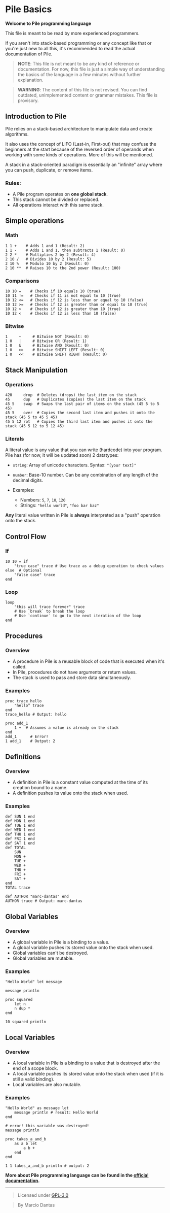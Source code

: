 # Pile Basics

**Welcome to Pile programming language**

This file is meant to be read by more experienced programmers.

If you aren't into stack-based programming or any concept like that or you're just new to all this,
it's recommended to read the actual documentation of Pile.

> **NOTE**: This file is not meant to be any kind of reference or documentation. For now, this file is just a simple way of understanding the basics of the language in a few minutes without further explanation.

> **WARNING**: The content of this file is not revised. You can find outdated, unimplemented content or grammar mistakes. This file is provisory.   

## Introduction to Pile

Pile relies on a stack-based architecture to manipulate data and create algorithms.

It also uses the concept of LIFO (Last-in, First-out) that may confuse the beginners at the start because of the reversed order of operands when working with some kinds of operations. More of this will be mentioned.

A stack in a stack-oriented paradigm is essentially an "infinite" array where you can push, duplicate, or remove items.

### Rules:

- A Pile program operates on **one global stack**.
- This stack cannot be divided or replaced.
- All operations interact with this same stack.


## Simple operations

### Math

```pile
1 1 +    # Adds 1 and 1 (Result: 2)
1 1 -    # Adds 1 and 1, then subtracts 1 (Result: 0)
2 2 *    # Multiplies 2 by 2 (Result: 4)
2 10 /   # Divides 10 by 2 (Result: 5)
2 10 %   # Modulo 10 by 2 (Result: 0)
2 10 **  # Raises 10 to the 2nd power (Result: 100)
```

### Comparisons

```pile
10 10 =    # Checks if 10 equals 10 (true)
10 11 !=   # Checks if 11 is not equal to 10 (true)
10 12 <=   # Checks if 12 is less than or equal to 10 (false)
10 12 >=   # Checks if 12 is greater than or equal to 10 (true)
10 12 >    # Checks if 12 is greater than 10 (true)
10 12 <    # Checks if 12 is less than 10 (false)
```

### Bitwise

```pile
1     ~     # Bitwise NOT (Result: 0)
1 0   |     # Bitwise OR (Result: 1)
1 0   &     # Bitwise AND (Result: 0)
1 0   >>    # Bitwise SHIFT LEFT (Result: 0)
1 0   <<    # Bitwise SHIFT RIGHT (Result: 0)
```

## Stack Manipulation

### Operations

```pile
420     drop  # Deletes (drops) the last item on the stack
45      dup   # Duplicates (copies) the last item on the stack
45 5    swap  # Swaps the last pair of items on the stack (45 5 to 5 45)
45 5    over  # Copies the second last item and pushes it onto the stack (45 5 to 45 5 45)
45 5 12 rot   # Copies the third last item and pushes it onto the stack (45 5 12 to 5 12 45)
```

### Literals

A literal value is any value that you can write (hardcode) into your program. Pile has (for now, it will be updated soon) 2 datatypes:
- `string`: Array of unicode characters. Syntax: `"[your text]"`
- `number`: Base-10 number. Can be any combination of any length of the decimal digits. 

- Examples:
  - Numbers: `5`, `7`, `10`, `120`
  - Strings: `"hello world"`, `"foo bar baz"`

**Any** literal value written in Pile is **always** interpreted as a "push" operation onto the stack.

## Control Flow

### If

```pile
10 10 = if
    "true case" trace # Use trace as a debug operation to check values
else  # Optional
    "false case" trace
end
```

### Loop

```pile
loop
    "this will trace forever" trace
    # Use `break` to break the loop
    # Use `continue` to go to the next iteration of the loop
end
```

## Procedures

### Overview

- A procedure in Pile is a reusable block of code that is executed when it's called.
- In Pile, procedures do not have arguments or return values.
- The stack is used to pass and store data simultaneously.

### Examples

```pile
proc trace_hello
    "hello" trace
end
trace_hello # Output: hello
```

```
proc add_1
    1 +  # Assumes a value is already on the stack
end
add_1      # Error!
1 add_1    # Output: 2
```

## Definitions

### Overview

- A definition in Pile is a constant value computed at the time of its creation bound to a name.
- A definition pushes its value onto the stack when used.

### Examples
```pile
def SUN 1 end
def MON 1 end
def TUE 1 end
def WED 1 end
def THU 1 end
def FRI 1 end
def SAT 1 end
def TOTAL
    SUN
    MON +
    TUE +
    WED +
    THU +
    FRI +
    SAT +
end
TOTAL trace
```

```
def AUTHOR "marc-dantas" end
AUTHOR trace # Output: marc-dantas
```
## Global Variables

### Overview

- A global variable in Pile is a binding to a value.
- A global variable pushes its stored value onto the stack when used.
- Global variables can't be destroyed.
- Global variables are mutable.

### Examples
```pile
"Hello World" let message

message println
```

```
proc squared
    let n
    n dup *
end

10 squared println
```

## Local Variables

### Overview

- A local variable in Pile is a binding to a value that is destroyed after the end of a scope block.
- A local variable pushes its stored value onto the stack when used  (if it is still a valid binding).
- Local variables are also mutable.

### Examples
```pile
"Hello World" as message let
    message println # result: Hello World
end

# error! this variable was destroyed!
message println
```

```
proc takes_a_and_b
    as a b let
        a b +
    end
end

1 1 takes_a_and_b println # output: 2
```

**More about Pile programming language can be found in the [official documentation](https://pile-lang.vercel.app/docs).**

---

> Licensed under [GPL-3.0](./LICENSE)

> By Marcio Dantas